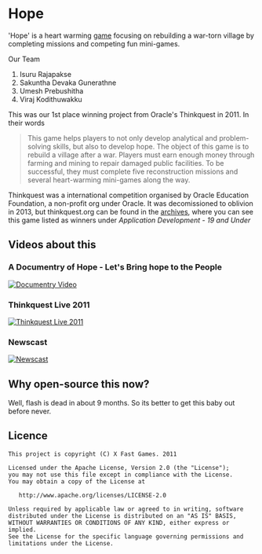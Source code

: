 # Hope
'Hope' is a heart warming [game](https://xxfast.github.io/Hope/) focusing on rebuilding a war-torn village by completing missions and competing fun mini-games.

Our Team 
1. Isuru Rajapakse
2. Sakuntha Devaka Gunerathne
3. Umesh Prebushitha
4. Viraj Kodithuwakku

This was our 1st place winning project from Oracle's Thinkquest in 2011. In their words
> This game helps players to not only develop analytical and problem-solving skills, but also to develop hope. The object of this game is to rebuild a village after a war. Players must earn enough money through farming and mining to repair damaged public facilities. To be successful, they must complete five reconstruction missions and several heart-warming mini-games along the way. 

Thinkquest was a international competition organised by Oracle Education Foundation, a non-profit org under Oracle. It was decomissioned to oblivion in 2013, but thinkquest.org can be found in the [archives](https://wayback.archive-it.org/3635/20130919154602/http://www.thinkquest.org/library/winners/2011_application_development.html), where you can see this game listed as winners under *Application Development - 19 and Under*

## Videos about this

### A Documentry of Hope - Let's Bring hope to the People
[![Documentry Video](http://img.youtube.com/vi/sR2QyGKVf8w/0.jpg)](http://www.youtube.com/watch?v=sR2QyGKVf8w "A Documentry of Hope - Let's Bring hope to the People")

### Thinkquest Live 2011
[![Thinkquest Live 2011](http://img.youtube.com/vi/AOdh_GiVlUc/0.jpg)](http://www.youtube.com/watch?v=AOdh_GiVlUc "Team Hope in Thinkquest Live 11'")

### Newscast
[![Newscast](http://img.youtube.com/vi/UJjJvXP7yRU/0.jpg)](http://www.youtube.com/watch?v=UJjJvXP7yRU "Hope From Nalanda College - 1st Place in the world in Thinkquest Application Development'")


## Why open-source this now?

Well, flash is dead in about 9 months. So its better to get this baby out before never.

## Licence

    This project is copyright (C) X Fast Games. 2011

    Licensed under the Apache License, Version 2.0 (the "License");
    you may not use this file except in compliance with the License.
    You may obtain a copy of the License at

       http://www.apache.org/licenses/LICENSE-2.0

    Unless required by applicable law or agreed to in writing, software
    distributed under the License is distributed on an "AS IS" BASIS,
    WITHOUT WARRANTIES OR CONDITIONS OF ANY KIND, either express or implied.
    See the License for the specific language governing permissions and
    limitations under the License.


